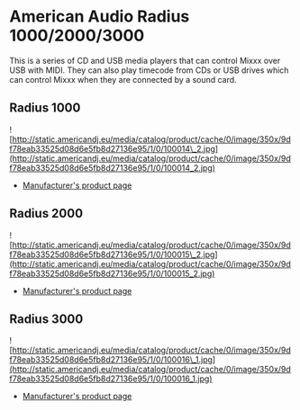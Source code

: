 # American Audio Radius 1000/2000/3000

This is a series of CD and USB media players that can control Mixxx over
USB with MIDI. They can also play timecode from CDs or USB drives which
can control Mixxx when they are connected by a sound card.

## Radius 1000

![http://static.americandj.eu/media/catalog/product/cache/0/image/350x/9df78eab33525d08d6e5fb8d27136e95/1/0/100014\_2.jpg](http://static.americandj.eu/media/catalog/product/cache/0/image/350x/9df78eab33525d08d6e5fb8d27136e95/1/0/100014_2.jpg)

  - [Manufacturer's product
    page](http://www.americandj.eu/en/radius-1000.html)

## Radius 2000

![http://static.americandj.eu/media/catalog/product/cache/0/image/350x/9df78eab33525d08d6e5fb8d27136e95/1/0/100015\_2.jpg](http://static.americandj.eu/media/catalog/product/cache/0/image/350x/9df78eab33525d08d6e5fb8d27136e95/1/0/100015_2.jpg)

  - [Manufacturer's product
    page](http://www.americandj.eu/en/radius-2000.html)

## Radius 3000

![http://static.americandj.eu/media/catalog/product/cache/0/image/350x/9df78eab33525d08d6e5fb8d27136e95/1/0/100016\_1.jpg](http://static.americandj.eu/media/catalog/product/cache/0/image/350x/9df78eab33525d08d6e5fb8d27136e95/1/0/100016_1.jpg)

  - [Manufacturer's product
    page](http://www.americandj.eu/en/radius-3000.html)
